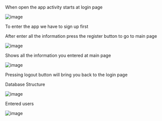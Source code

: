 When open the app activity starts at login page

![image](https://user-images.githubusercontent.com/101174793/161933660-770424b6-7ce0-4d19-800b-3b483b841355.png)

To enter the app we have to sign up first

After enter all the information press the register button to go to main page


![image](https://user-images.githubusercontent.com/101174793/161933972-8d80d936-3fcb-4cb5-96a7-008cf0059d55.png)

Shows all the information you entered at main page


![image](https://user-images.githubusercontent.com/101174793/161934081-049ba31d-8561-4ad4-8630-b68ae6387ff4.png)

Pressing logout button will bring you back to the login page



Database Structure 

![image](https://user-images.githubusercontent.com/101174793/163044786-234e1816-d1df-4ede-85c1-795f9d41ccbb.png)


Entered users

![image](https://user-images.githubusercontent.com/101174793/163044908-742da3d9-e567-4914-a4b6-dea5c8efa964.png)
